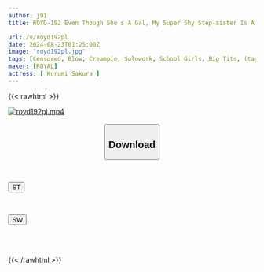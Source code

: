 ```yaml
---
author: j91
title: ROYD-192 Even Though She's A Gal, My Super Shy Step-sister Is A Bit Of A Gal, But After I've Been Teasing Her Every Day, She's Become Super Sensitive And Has Premature Ejaculation Problems And Cums Over And Over Again! She Turns Into A Perverted Girl Who Cums Over And Over Again With A Dirty Look On Her Face.

url: /v/royd192pl
date: 2024-08-23T01:25:00Z
image: "royd192pl.jpg"
tags: [Censored, Blow, Creampie, Solowork, School Girls, Big Tits, (tag-censored)	]
maker: [ROYAL]
actress: [ Kurumi Sakura ]
---
```



{{< rawhtml >}}

<div class="video" data-videoid="A1MQ2gz0qPtwGy">
    <a href="javascript:;">
        <img src="/v/royd192pl/royd192pl.jpg" width="WIDTH" height="HEIGHT" alt="royd192pl.mp4" loading="lazy">
    </a>
</div>

<script type="text/javascript" src="https://j91.asia/asset/on-demand-st.js"></script>

<br>
  <link rel="stylesheet" href="https://j91.asia/asset/bs5.css">
  
  <center>
  <button class="btn btn-primary" type="button" data-bs-toggle="collapse" data-bs-target=".multi-collapse" aria-expanded="false" aria-controls="multiCollapseExample1 multiCollapseExample2"><h2>Download</h2></button></center>
</p>
<div class="row">
  <div class="col">
    <div class="collapse multi-collapse" id="multiCollapseExample1">
      <div class="card card-body">
	      	      <br>
<div class="buttons">  
<p><a href="/v/royd192pl/st.html" target="_blank"><button class="btn-hover color-3"><i class="fa fa-download"></i> ST</button></a></p></div>
    </div>
  </div>
</div>
  <div class="col">
    <div class="collapse multi-collapse" id="multiCollapseExample2">
      <div class="card card-body">
	      <br>
<div class="buttons">
<p><a href="/v/royd192pl/sw.html" target="_blank"><button class="btn-hover color-2"><i class="fa fa-download"></i> SW</button></a></p></div>
<br><br>
      </div>
    </div>
  </div>
</div>

{{< /rawhtml >}}